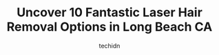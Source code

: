 ---
layout: ampstory
image: https://i0.wp.com/www.depkes.org/wp-content/uploads/2023/06/laser-hair-removal-0-in-long-beach-ca-1685816954.png?resize=640,853
author: techidn
featured: false
description: Discover the impressive array of Laser Hair Removal options in Long Beach CA, where you can find 10 of the largest Laser Hair Removal establishments in the area. From renowned classics to hi
title: Uncover 10 Fantastic Laser Hair Removal Options in Long Beach CA
cover:
   title: Uncover 10 Fantastic Laser Hair Removal Options in Long Beach CA
   subtitle: Rickpate
   background: https://www.depkes.org/wp-content/uploads/2023/06/laser-hair-removal-0-in-long-beach-ca-1685816954.png

pages: 
 - layout: thirds
   top: <h1>#1 SEV Laser</h1>
   bottom: "<p>I have been wanting to get laser hair removal for a while and I finally decided to try this one out! This was my first time getting laser hair removal, and it was honestl</p>"
   background: https://www.depkes.org/wp-content/uploads/2023/06/laser-hair-removal-1-in-long-beach-ca-1685816954.jpeg
   backgroundblur: true
 - layout: thirds
   top: <h1>#2 Laser Skin Care Center</h1>
   bottom: "<p>Ive been coming here for the past 3 years and its a great stress-free experience every time !! I usually come here to see Dr. Nguyen regarding acne and other skin i</p>"
   background: https://www.depkes.org/wp-content/uploads/2023/06/laser-hair-removal-2-in-long-beach-ca-1685816955.jpeg
   cta:
      link: https://www.depkes.org/blog/uncover-10-fantastic-laser-hair-removal-options-in-long-beach-ca/
      text: Uncover 10 Fantastic Laser Hair Removal Options in Long Beach CA
 - layout: thirds
   top: <h1>#3 European Wax Center</h1>
   bottom: "<p>7372 Carson Blvd, Long Beach, CA 90808, United States</p>"
   background: https://www.depkes.org/wp-content/uploads/2023/06/laser-hair-removal-3-in-long-beach-ca-1685816956.jpeg
   cta:
      link: https://www.depkes.org/blog/uncover-10-fantastic-laser-hair-removal-options-in-long-beach-ca/
      text: Uncover 10 Fantastic Laser Hair Removal Options in Long Beach CA
 - layout: thirds
   top: <h1>#4 Ulmer and Wu Dermatology</h1>
   bottom: "<p>1045 Atlantic Ave Suites 816 & 819, Long Beach, CA 90813, United States</p>"
   background: https://images.unsplash.com/photo-1489648022186-8f49310909a0?ixlib=rb-4.0.3&ixid=MnwxMjA3fDB8MHxwaG90by1wYWdlfHx8fGVufDB8fHx8&auto=format&fit=crop&w=640&h=853&q=80
   cta:
      link: https://www.depkes.org/blog/uncover-10-fantastic-laser-hair-removal-options-in-long-beach-ca/
      text: Uncover 10 Fantastic Laser Hair Removal Options in Long Beach CA
 - layout: thirds
   top: <h1>#5 Aesthetic Laser Care</h1>
   bottom: "<p>347 Main St, Seal Beach, CA 90740, United States</p>"
   background: https://images.unsplash.com/photo-1632260260864-caf7fde5ec36?ixlib=rb-4.0.3&ixid=MnwxMjA3fDB8MHxwaG90by1wYWdlfHx8fGVufDB8fHx8&auto=format&fit=crop&w=640&h=853&q=80
   cta:
      link: https://www.depkes.org/blog/uncover-10-fantastic-laser-hair-removal-options-in-long-beach-ca/
      text: Uncover 10 Fantastic Laser Hair Removal Options in Long Beach CA
 - layout: thirds
   top: <h1>#6 SkinSpirit Long Beach at 2nd &PCH</h1>
   bottom: "<p>6460 E Pacific Coast Hwy Suite 230, Long Beach, CA 90803, United States</p>"
   background: https://images.unsplash.com/photo-1580610447943-1bfbef5efe07?ixlib=rb-4.0.3&ixid=MnwxMjA3fDB8MHxwaG90by1wYWdlfHx8fGVufDB8fHx8&auto=format&fit=crop&w=640&h=853&q=80
   cta:
      link: https://www.depkes.org/blog/uncover-10-fantastic-laser-hair-removal-options-in-long-beach-ca/
      text: Uncover 10 Fantastic Laser Hair Removal Options in Long Beach CA
 - layout: thirds
   top: <h1>#7 MedSpa and Hyperhydrosis Center</h1>
   bottom: "<p>3440 Atlantic Ave Suite 1, Long Beach, CA 90807, United States</p>"
   background: https://images.unsplash.com/photo-1536745287225-21d689278fd1?ixlib=rb-4.0.3&ixid=MnwxMjA3fDB8MHxwaG90by1wYWdlfHx8fGVufDB8fHx8&auto=format&fit=crop&w=640&h=853&q=80
   cta:
      link: https://www.depkes.org/blog/uncover-10-fantastic-laser-hair-removal-options-in-long-beach-ca/
      text: Uncover 10 Fantastic Laser Hair Removal Options in Long Beach CA
 - layout: thirds
   middle: Continue reading...
   background: https://images.unsplash.com/photo-1618005182384-a83a8bd57fbe?ixlib=rb-4.0.3&ixid=MnwxMjA3fDB8MHxwaG90by1wYWdlfHx8fGVufDB8fHx8&auto=format&fit=crop&w=640&h=853&q=80
   cta:
      link: https://www.depkes.org/blog/uncover-10-fantastic-laser-hair-removal-options-in-long-beach-ca/
      text: Uncover 10 Fantastic Laser Hair Removal Options in Long Beach CA
      
---